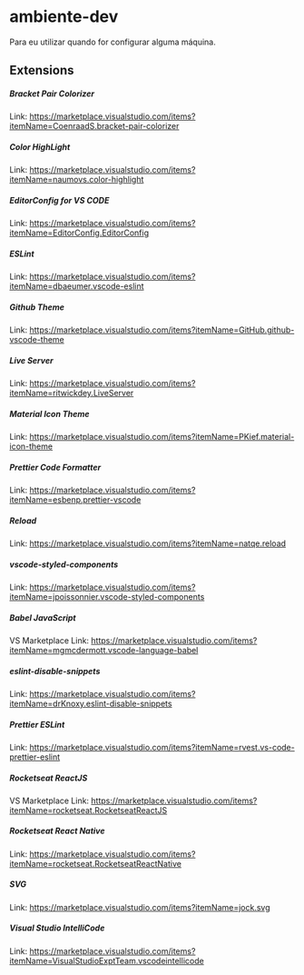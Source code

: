 # ambiente-dev
Para eu utilizar quando for configurar alguma máquina.

## Extensions

##### Bracket Pair Colorizer
Link: https://marketplace.visualstudio.com/items?itemName=CoenraadS.bracket-pair-colorizer

##### Color HighLight
Link: https://marketplace.visualstudio.com/items?itemName=naumovs.color-highlight

##### EditorConfig for VS CODE
Link: https://marketplace.visualstudio.com/items?itemName=EditorConfig.EditorConfig

##### ESLint
Link: https://marketplace.visualstudio.com/items?itemName=dbaeumer.vscode-eslint

##### Github Theme
Link: https://marketplace.visualstudio.com/items?itemName=GitHub.github-vscode-theme

##### Live Server
Link: https://marketplace.visualstudio.com/items?itemName=ritwickdey.LiveServer

##### Material Icon Theme
Link: https://marketplace.visualstudio.com/items?itemName=PKief.material-icon-theme

##### Prettier Code Formatter
Link: https://marketplace.visualstudio.com/items?itemName=esbenp.prettier-vscode

##### Reload
Link: https://marketplace.visualstudio.com/items?itemName=natqe.reload

##### vscode-styled-components
Link: https://marketplace.visualstudio.com/items?itemName=jpoissonnier.vscode-styled-components

##### Babel JavaScript
VS Marketplace Link: https://marketplace.visualstudio.com/items?itemName=mgmcdermott.vscode-language-babel

##### eslint-disable-snippets
Link: https://marketplace.visualstudio.com/items?itemName=drKnoxy.eslint-disable-snippets

##### Prettier ESLint
Link: https://marketplace.visualstudio.com/items?itemName=rvest.vs-code-prettier-eslint

##### Rocketseat ReactJS
VS Marketplace Link: https://marketplace.visualstudio.com/items?itemName=rocketseat.RocketseatReactJS

##### Rocketseat React Native
Link: https://marketplace.visualstudio.com/items?itemName=rocketseat.RocketseatReactNative

##### SVG
Link: https://marketplace.visualstudio.com/items?itemName=jock.svg

##### Visual Studio IntelliCode
Link: https://marketplace.visualstudio.com/items?itemName=VisualStudioExptTeam.vscodeintellicode






